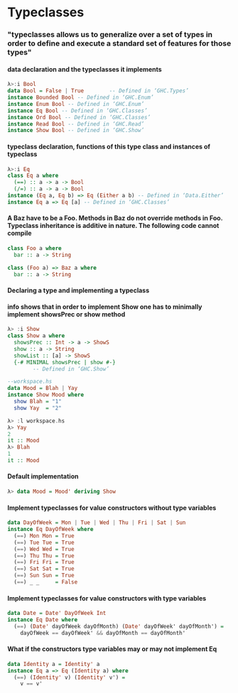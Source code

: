 # Typeclasses
### "typeclasses allows us to generalize over a set of types in order to define and execute a standard set of features for those types"

#### data declaration and the typeclasses it implements
```haskell
λ>:i Bool
data Bool = False | True        -- Defined in ‘GHC.Types’
instance Bounded Bool -- Defined in ‘GHC.Enum’
instance Enum Bool -- Defined in ‘GHC.Enum’
instance Eq Bool -- Defined in ‘GHC.Classes’
instance Ord Bool -- Defined in ‘GHC.Classes’
instance Read Bool -- Defined in ‘GHC.Read’
instance Show Bool -- Defined in ‘GHC.Show’
```
#### typeclass declaration, functions of this type class and instances of typeclass
```haskell
λ>:i Eq
class Eq a where
  (==) :: a -> a -> Bool
  (/=) :: a -> a -> Bool
instance (Eq a, Eq b) => Eq (Either a b) -- Defined in ‘Data.Either’
instance Eq a => Eq [a] -- Defined in ‘GHC.Classes’
```

#### A Baz have to be a Foo. Methods in Baz do not override methods in Foo. Typeclass inheritance is additive in nature. The following code cannot compile
```haskell
class Foo a where
  bar :: a -> String

class (Foo a) => Baz a where
  bar :: a -> String
```

#### Declaring a type and implementing a typeclass
#### info shows that in order to implement Show one has to minimally implement showsPrec or show method
```haskell
λ> :i Show
class Show a where
  showsPrec :: Int -> a -> ShowS
  show :: a -> String
  showList :: [a] -> ShowS
  {-# MINIMAL showsPrec | show #-}
        -- Defined in ‘GHC.Show’

--workspace.hs
data Mood = Blah | Yay
instance Show Mood where
  show Blah = "1"
  show Yay  = "2"

λ> :l workspace.hs
λ> Yay
2
it :: Mood
λ> Blah
1
it :: Mood  
```

#### Default implementation
```haskell
λ> data Mood = Mood' deriving Show
```

#### Implement typeclasses for value constructors without type variables
```haskell
data DayOfWeek = Mon | Tue | Wed | Thu | Fri | Sat | Sun
instance Eq DayOfWeek where
  (==) Mon Mon = True
  (==) Tue Tue = True
  (==) Wed Wed = True
  (==) Thu Thu = True
  (==) Fri Fri = True
  (==) Sat Sat = True
  (==) Sun Sun = True
  (==) _ _     = False
```
#### Implement typeclasses for value constructors with type variables
```haskell
data Date = Date' DayOfWeek Int
instance Eq Date where
  (==) (Date' dayOfWeek dayOfMonth) (Date' dayOfWeek' dayOfMonth') =
    dayOfWeek == dayOfWeek' && dayOfMonth == dayOfMonth'
```

#### What if the constructors type variables may or may not implement Eq
```haskell
data Identity a = Identity' a
instance Eq a => Eq (Identity a) where
  (==) (Identity' v) (Identity' v') =
    v == v'
```

